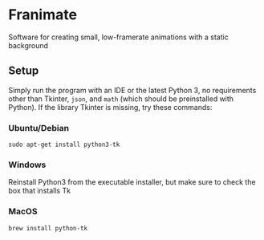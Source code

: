 # Franimate
Software for creating small, low-framerate animations with a static background
## Setup
Simply run the program with an IDE or the latest Python 3, no requirements other than Tkinter, `json`, and `math` (which should be preinstalled with Python).
If the library Tkinter is missing, try these commands:
### Ubuntu/Debian
`sudo apt-get install python3-tk `
### Windows
Reinstall Python3 from the executable installer, but make sure to check the box that installs Tk
### MacOS
`brew install python-tk`
